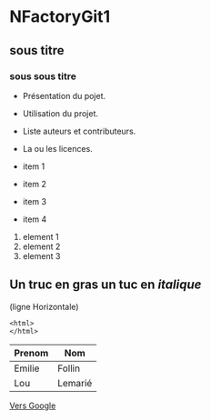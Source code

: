 # NFactoryGit1
## sous titre
### sous sous titre


- Présentation du pojet. 
- Utilisation du projet.
- Liste auteurs et contributeurs.
- La ou les licences.


- item 1
- item 2
- item 3
- item 4


1. element 1
2. element 2
3. element 3

Un truc en **gras**
un tuc en *italique*
---
(ligne Horizontale)

```
<html>
</html>
```

|Prenom|Nom|
|---|---|
|Emilie|Follin|
|Lou|Lemarié|



[Vers Google](https://google.com)


